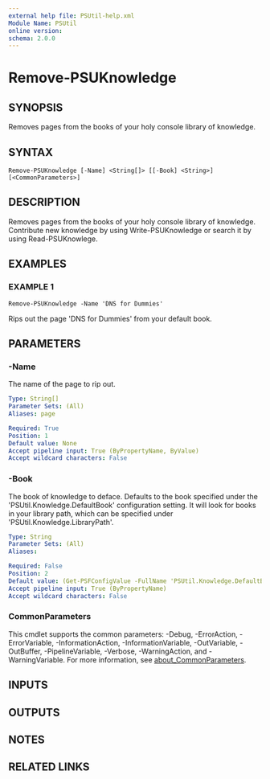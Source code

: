 ```yaml
---
external help file: PSUtil-help.xml
Module Name: PSUtil
online version:
schema: 2.0.0
---
```


# Remove-PSUKnowledge

## SYNOPSIS
Removes pages from the books of your holy console library of knowledge.

## SYNTAX

```
Remove-PSUKnowledge [-Name] <String[]> [[-Book] <String>] [<CommonParameters>]
```

## DESCRIPTION
Removes pages from the books of your holy console library of knowledge.
Contribute new knowledge by using Write-PSUKnowledge or search it by using Read-PSUKnowlege.

## EXAMPLES

### EXAMPLE 1
```
Remove-PSUKnowledge -Name 'DNS for Dummies'
```

Rips out the page 'DNS for Dummies' from your default book.

## PARAMETERS

### -Name
The name of the page to rip out.

```yaml
Type: String[]
Parameter Sets: (All)
Aliases: page

Required: True
Position: 1
Default value: None
Accept pipeline input: True (ByPropertyName, ByValue)
Accept wildcard characters: False
```

### -Book
The book of knowledge to deface.
Defaults to the book specified under the 'PSUtil.Knowledge.DefaultBook' configuration setting.
It will look for books in your library path, which can be specified under 'PSUtil.Knowledge.LibraryPath'.

```yaml
Type: String
Parameter Sets: (All)
Aliases:

Required: False
Position: 2
Default value: (Get-PSFConfigValue -FullName 'PSUtil.Knowledge.DefaultBook')
Accept pipeline input: True (ByPropertyName)
Accept wildcard characters: False
```

### CommonParameters
This cmdlet supports the common parameters: -Debug, -ErrorAction, -ErrorVariable, -InformationAction, -InformationVariable, -OutVariable, -OutBuffer, -PipelineVariable, -Verbose, -WarningAction, and -WarningVariable. For more information, see [about_CommonParameters](http://go.microsoft.com/fwlink/?LinkID=113216).

## INPUTS

## OUTPUTS

## NOTES

## RELATED LINKS
